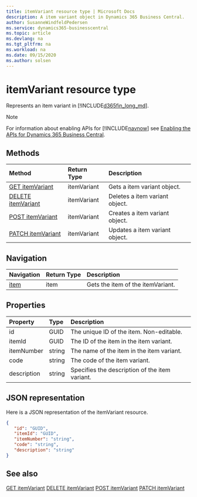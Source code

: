 ```yaml
---
title: itemVariant resource type | Microsoft Docs
description: A item variant object in Dynamics 365 Business Central.
author: SusanneWindfeldPedersen
ms.service: dynamics365-businesscentral
ms.topic: article
ms.devlang: na
ms.tgt_pltfrm: na
ms.workload: na
ms.date: 09/15/2020
ms.author: solsen
---
```


# itemVariant resource type
Represents an item variant in [!INCLUDE[d365fin_long_md](../../includes/d365fin_long_md.md)].

> [!NOTE]  
> For information about enabling APIs for [!INCLUDE[navnow](../../includes/navnow_md.md)] see [Enabling the APIs for Dynamics 365 Business Central](../enabling-apis-for-dynamics-nav.md).

## Methods

| Method              | Return Type|Description               |
|:--------------------|:-----------|:-------------------------|
|[GET itemVariant](../api/dynamics_itemVariant_Get.md)|itemVariant|Gets a item variant object.|
|[DELETE itemVariant](../api/dynamics_itemVariant_Delete.md)|itemVariant|Deletes a item variant object.|
|[POST itemVariant](../api/dynamics_itemVariant_Create.md)|itemVariant|Creates a item variant object.|
|[PATCH itemVariant](../api/dynamics_itemVariant_Update.md)|itemVariant|Updates a item variant object.|




## Navigation

| Navigation |Return Type| Description |    
|:----------|:----------|:-----------------|
|[item](../resources/dynamics_item.md)|item |Gets the item of the itemVariant.|


## Properties

| Property           | Type   |Description     |
|:-------------------|:-------|:---------------|
|id|GUID|The unique ID of the item. Non-editable.|
|itemId|GUID|The ID of the item in the item variant.|
|itemNumber|string|The name of the item in the item variant.|
|code|string|The code of the item variant.|
|description|string|Specifies the description of the item variant.|


## JSON representation

Here is a JSON representation of the itemVariant resource.


```json
{
   "id": "GUID",
   "itemId": "GUID",
   "itemNumber": "string",
   "code": "string",
   "description": "string"
}
```
## See also

[GET itemVariant](../api/dynamics_itemVariant_Get.md)
[DELETE itemVariant](../api/dynamics_itemVariant_Delete.md)
[POST itemVariant](../api/dynamics_itemVariant_Create.md)
[PATCH itemVariant](../api/dynamics_itemVariant_Update.md)

